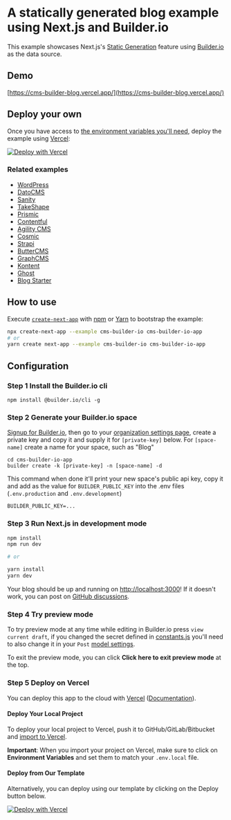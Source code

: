 # A statically generated blog example using Next.js and Builder.io

This example showcases Next.js's [Static Generation](https://nextjs.org/docs/basic-features/pages) feature using [Builder.io](https://builder.io/) as the data source.

## Demo

[https://cms-builder-blog.vercel.app/](https://cms-builder-blog.vercel.app/)

## Deploy your own

Once you have access to [the environment variables you'll need](#step-6-set-up-environment-variables), deploy the example using [Vercel](https://vercel.com?utm_source=github&utm_medium=readme&utm_campaign=next-example):

[![Deploy with Vercel](https://vercel.com/button)](https://vercel.com/new/git/external?repository-url=https://github.com/vercel/next.js/tree/canary/examples/cms-storyblok&project-name=cms-storyblok&repository-name=cms-builder-io&env=BUILDER_PUBLIC_KEY&envDescription=Required%20to%20connect%20the%20app%20with%20Builder.io&envLink=https://www.builder.io/c/docs/custom-react-components#api-key)

### Related examples

- [WordPress](/examples/cms-wordpress)
- [DatoCMS](/examples/cms-datocms)
- [Sanity](/examples/cms-sanity)
- [TakeShape](/examples/cms-takeshape)
- [Prismic](/examples/cms-prismic)
- [Contentful](/examples/cms-contentful)
- [Agility CMS](/examples/cms-agilitycms)
- [Cosmic](/examples/cms-cosmic)
- [Strapi](/examples/cms-strapi)
- [ButterCMS](/examples/cms-buttercms)
- [GraphCMS](/examples/cms-graphcms)
- [Kontent](/examples/cms-kontent)
- [Ghost](/examples/cms-ghost)
- [Blog Starter](/examples/blog-starter)

## How to use

Execute [`create-next-app`](https://github.com/vercel/next.js/tree/canary/packages/create-next-app) with [npm](https://docs.npmjs.com/cli/init) or [Yarn](https://yarnpkg.com/lang/en/docs/cli/create/) to bootstrap the example:

```bash
npx create-next-app --example cms-builder-io cms-builder-io-app
# or
yarn create next-app --example cms-builder-io cms-builder-io-app
```

## Configuration

### Step 1 Install the Builder.io cli

```
npm install @builder.io/cli -g
```

### Step 2 Generate your Builder.io space

<!-- TODO: link "private key" to a forum post or doc showing how to create that -->

[Signup for Builder.io](https://builder.io/signup), then go to your [organization settings page](https://builder.io/account/organization?root=true), create a private key and copy it and supply it for `[private-key]` below. For `[space-name]` create a name for your space, such as "Blog"

```
cd cms-builder-io-app
builder create -k [private-key] -n [space-name] -d
```

This command when done it'll print your new space's public api key, copy it and add as the value for `BUILDER_PUBLIC_KEY` into the .env files (`.env.production` and `.env.development`)

```
BUILDER_PUBLIC_KEY=...
```

### Step 3 Run Next.js in development mode

```bash
npm install
npm run dev

# or

yarn install
yarn dev
```

Your blog should be up and running on [http://localhost:3000](http://localhost:3000)! If it doesn't work, you can post on [GitHub discussions](https://github.com/vercel/next.js/discussions).

### Step 4 Try preview mode

To try preview mode at any time while editing in Builder.io press `view current draft`, if you changed the secret defined in [constants.js](./lib/constants.js) you'll need to also change it in your `Post` [model settings](https://builder.io/models).

To exit the preview mode, you can click **Click here to exit preview mode** at the top.

### Step 5 Deploy on Vercel

You can deploy this app to the cloud with [Vercel](https://vercel.com?utm_source=github&utm_medium=readme&utm_campaign=next-example) ([Documentation](https://nextjs.org/docs/deployment)).

#### Deploy Your Local Project

To deploy your local project to Vercel, push it to GitHub/GitLab/Bitbucket and [import to Vercel](https://vercel.com/new?utm_source=github&utm_medium=readme&utm_campaign=next-example).

**Important**: When you import your project on Vercel, make sure to click on **Environment Variables** and set them to match your `.env.local` file.

#### Deploy from Our Template

Alternatively, you can deploy using our template by clicking on the Deploy button below.

[![Deploy with Vercel](https://vercel.com/button)](https://vercel.com/new/git/external?repository-url=https://github.com/vercel/next.js/tree/canary/examples/cms-builder-io&project-name=cms-builder-io&repository-name=cms-builder-io&env=BUILDER_PUBLIC_KEY&envDescription=Required%20to%20connect%20the%20app%20with%20Builder.io&envLink=https://www.builder.io/c/docs/custom-react-components#api-key)
